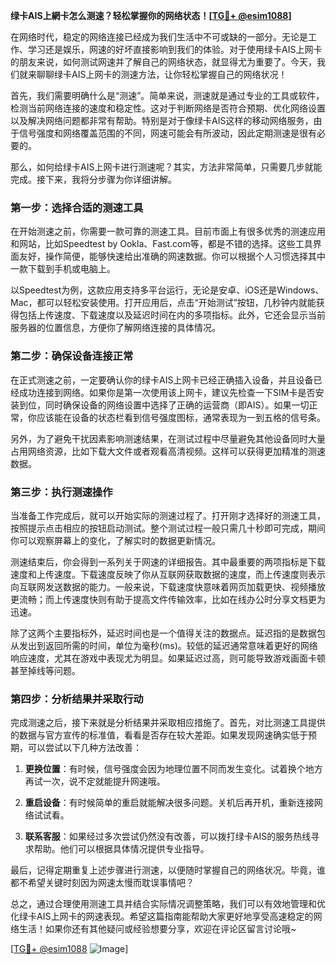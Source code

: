 **绿卡AIS上網卡怎么测速？轻松掌握你的网络状态！[[TG💪+ @esim1088](https://t.me/s/esim1088)]**

在网络时代，稳定的网络连接已经成为我们生活中不可或缺的一部分。无论是工作、学习还是娱乐，网速的好坏直接影响到我们的体验。对于使用绿卡AIS上网卡的朋友来说，如何测试网速并了解自己的网络状态，就显得尤为重要了。今天，我们就来聊聊绿卡AIS上网卡的测速方法，让你轻松掌握自己的网络状况！

首先，我们需要明确什么是“测速”。简单来说，测速就是通过专业的工具或软件，检测当前网络连接的速度和稳定性。这对于判断网络是否符合预期、优化网络设置以及解决网络问题都非常有帮助。特别是对于像绿卡AIS这样的移动网络服务，由于信号强度和网络覆盖范围的不同，网速可能会有所波动，因此定期测速是很有必要的。

那么，如何给绿卡AIS上网卡进行测速呢？其实，方法非常简单，只需要几步就能完成。接下来，我将分步骤为你详细讲解。

### 第一步：选择合适的测速工具

在开始测速之前，你需要一款可靠的测速工具。目前市面上有很多优秀的测速应用和网站，比如Speedtest by Ookla、Fast.com等，都是不错的选择。这些工具界面友好，操作简便，能够快速给出准确的网速数据。你可以根据个人习惯选择其中一款下载到手机或电脑上。

以Speedtest为例，这款应用支持多平台运行，无论是安卓、iOS还是Windows、Mac，都可以轻松安装使用。打开应用后，点击“开始测试”按钮，几秒钟内就能获得包括上传速度、下载速度以及延迟时间在内的多项指标。此外，它还会显示当前服务器的位置信息，方便你了解网络连接的具体情况。

### 第二步：确保设备连接正常

在正式测速之前，一定要确认你的绿卡AIS上网卡已经正确插入设备，并且设备已经成功连接到网络。如果你是第一次使用该上网卡，建议先检查一下SIM卡是否安装到位，同时确保设备的网络设置中选择了正确的运营商（即AIS）。如果一切正常，你应该能在设备的状态栏看到信号强度图标，通常表现为一到五格的信号条。

另外，为了避免干扰因素影响测速结果，在测试过程中尽量避免其他设备同时大量占用网络资源，比如下载大文件或者观看高清视频。这样可以获得更加精准的测速数据。

### 第三步：执行测速操作

当准备工作完成后，就可以开始实际的测速过程了。打开刚才选择好的测速工具，按照提示点击相应的按钮启动测试。整个测试过程一般只需几十秒即可完成，期间你可以观察屏幕上的变化，了解实时的数据更新情况。

测速结束后，你会得到一系列关于网速的详细报告。其中最重要的两项指标是下载速度和上传速度。下载速度反映了你从互联网获取数据的速度，而上传速度则表示向互联网发送数据的能力。一般来说，下载速度快意味着网页加载更快、视频播放更流畅；而上传速度快则有助于提高文件传输效率，比如在线办公时分享文档更为迅速。

除了这两个主要指标外，延迟时间也是一个值得关注的数据点。延迟指的是数据包从发出到返回所需的时间，单位为毫秒(ms)。较低的延迟通常意味着更好的网络响应速度，尤其在游戏中表现尤为明显。如果延迟过高，则可能导致游戏画面卡顿甚至掉线等问题。

### 第四步：分析结果并采取行动

完成测速之后，接下来就是分析结果并采取相应措施了。首先，对比测速工具提供的数据与官方宣传的标准值，看看是否存在较大差距。如果发现网速确实低于预期，可以尝试以下几种方法改善：

1. **更换位置**：有时候，信号强度会因为地理位置不同而发生变化。试着换个地方再试一次，说不定就能提升网速哦。
   
2. **重启设备**：有时候简单的重启就能解决很多问题。关机后再开机，重新连接网络试试看。
   
3. **联系客服**：如果经过多次尝试仍然没有改善，可以拨打绿卡AIS的服务热线寻求帮助。他们可以根据具体情况提供专业指导。

最后，记得定期重复上述步骤进行测速，以便随时掌握自己的网络状况。毕竟，谁都不希望关键时刻因为网速太慢而耽误事情吧？

总之，通过合理使用测速工具并结合实际情况调整策略，我们可以有效地管理和优化绿卡AIS上网卡的网速表现。希望这篇指南能帮助大家更好地享受高速稳定的网络生活！如果你还有其他疑问或经验想要分享，欢迎在评论区留言讨论哦~

[[TG💪+ @esim1088](https://t.me/s/esim1088) ![Image](https://i.postimg.cc/4NQfJmqS/Snipaste-2025-05-13-00-14-12.png)]